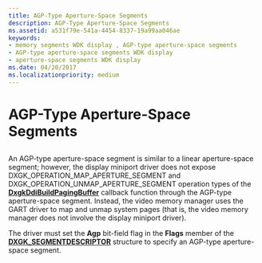 ```yaml
---
title: AGP-Type Aperture-Space Segments
description: AGP-Type Aperture-Space Segments
ms.assetid: a531f79e-541a-4454-8337-19a99aa046ae
keywords:
- memory segments WDK display , AGP-type aperture-space segments
- AGP-type aperture-space segments WDK display
- aperture-space segments WDK display
ms.date: 04/20/2017
ms.localizationpriority: medium
---
```


# AGP-Type Aperture-Space Segments


## <span id="ddk_agp_type_aperture_space_segments_gg"></span><span id="DDK_AGP_TYPE_APERTURE_SPACE_SEGMENTS_GG"></span>


An AGP-type aperture-space segment is similar to a linear aperture-space segment; however, the display miniport driver does not expose DXGK\_OPERATION\_MAP\_APERTURE\_SEGMENT and DXGK\_OPERATION\_UNMAP\_APERTURE\_SEGMENT operation types of the [**DxgkDdiBuildPagingBuffer**](https://msdn.microsoft.com/library/windows/hardware/ff559587) callback function through the AGP-type aperture-space segment. Instead, the video memory manager uses the GART driver to map and unmap system pages (that is, the video memory manager does not involve the display miniport driver).

The driver must set the **Agp** bit-field flag in the **Flags** member of the [**DXGK\_SEGMENTDESCRIPTOR**](https://msdn.microsoft.com/library/windows/hardware/ff562035) structure to specify an AGP-type aperture-space segment.

 

 





